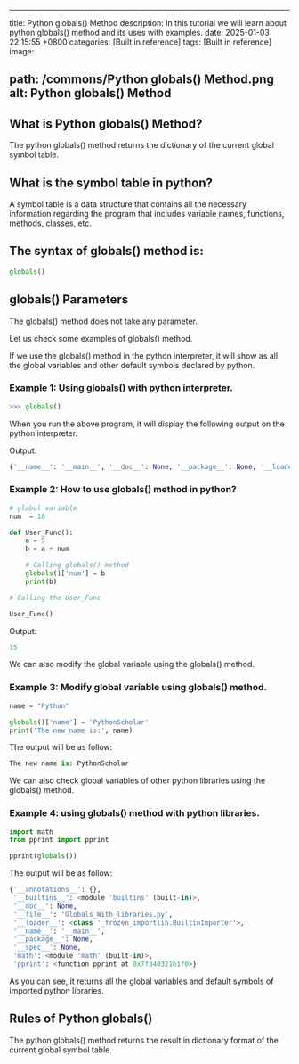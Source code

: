 <script type="text/javascript">
	atOptions = {
		'key' : 'f934c5057f4cfe34762901514605d248',
		'format' : 'iframe',
		'height' : 180,
		'width' : 300,
		'params' : {}
	};
</script>
<script type="text/javascript" src="//www.highperformanceformat.com/f934c5057f4cfe34762901514605d248/invoke.js"></script>
---
title: Python globals() Method
description: In this tutorial we will learn about python globals() method and its uses with examples.
date: 2025-01-03 22:15:55 +0800
categories: [Built in reference]
tags: [Built in reference]
image:
<script type="text/javascript">
	atOptions = {
		'key' : 'f934c5057f4cfe34762901514605d248',
		'format' : 'iframe',
		'height' : 180,
		'width' : 300,
		'params' : {}
	};
</script>
<script type="text/javascript" src="//www.highperformanceformat.com/f934c5057f4cfe34762901514605d248/invoke.js"></script>
 path: /commons/Python globals() Method.png
 alt: Python globals() Method
---

## What is Python globals() Method?

The python globals() method returns the dictionary of the current global symbol table.

## What is the symbol table in python?
<script type="text/javascript">
	atOptions = {
		'key' : 'f934c5057f4cfe34762901514605d248',
		'format' : 'iframe',
		'height' : 180,
		'width' : 300,
		'params' : {}
	};
</script>
<script type="text/javascript" src="//www.highperformanceformat.com/f934c5057f4cfe34762901514605d248/invoke.js"></script>

A symbol table is a data structure that contains all the necessary information regarding the program that includes variable names, functions, methods, classes, etc.

## The syntax of globals() method is:

```python
globals()

```

## globals() Parameters

The globals() method does not take any parameter.

Let us check some examples of globals() method.

If we use the globals() method in the python interpreter, it will show as all the global variables and other default symbols declared by python. 

### Example 1: Using globals() with python interpreter.

```python
>>> globals()

```

When you run the above program, it will display the following output on the python interpreter.

Output:

```python
{'__name__': '__main__', '__doc__': None, '__package__': None, '__loader__': <class '_frozen_importlib.BuiltinImporter'>, '__spec__': None, '__annotations__': {}, '__builtins__': <module 'builtins' (built-in)>}

```

### Example 2: How to use globals() method in python?

```python
# global variable
num  = 10

def User_Func():
    a = 5
    b = a + num

    # Calling globals() method
    globals()['num'] = b
    print(b)

# Calling the User_Func

User_Func()

```

Output:

```python
15

```

We can also modify the global variable using the globals() method. 

### Example 3: Modify global variable using globals() method.

```python
name = "Python"

globals()['name'] = 'PythonScholar'
print('The new name is:', name)
```

The output will be as follow:

```python
The new name is: PythonScholar

```

We can also check global variables of other python libraries using the globals() method.

### Example 4: using globals() method with python libraries.

```python
import math
from pprint import pprint

pprint(globals())

```
The output will be as follow:

```python
{'__annotations__': {},
 '__builtins__': <module 'builtins' (built-in)>,
 '__doc__': None,
 '__file__': 'Globals_With_libraries.py',
 '__loader__': <class '_frozen_importlib.BuiltinImporter'>,
 '__name__': '__main__',
 '__package__': None,
 '__spec__': None,
 'math': <module 'math' (built-in)>,
 'pprint': <function pprint at 0x7f340321b1f0>}

```

As you can see, it returns all the global variables and default symbols of imported python libraries. 

## Rules of Python globals()

The python globals() method returns the result in dictionary format of the current global symbol table.